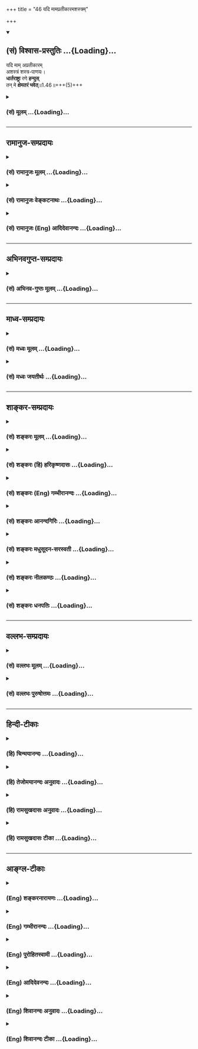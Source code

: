 +++
title = "46 यदि मामप्रतीकारमशस्त्रम्"

+++
<div class="js_include" newlevelforh1="2" title="(सं) विश्वास-प्रस्तुतिः" unfilled url="/purANam_vaiShNavam/mahAbhAratam/06-bhIShma-parva/03-bhagavad-gItA-parva/saMskRtam/vishvAsa-prastutiH/01_arjuna-viShAda-yogaH/46_yadi_mAmapratIkAr.md">
<details open><summary><h2>(सं) विश्वास-प्रस्तुतिः ...{Loading}...</h2></summary>

यदि माम् अप्रतीकारम्  
अशस्त्रं शस्त्र-पाणयः।  
**धार्तराष्ट्रा** रणे **हन्युस्**  
तन् मे **क्षेमतरं भवेत्**॥1.46॥+++(5)+++
</details>
</div>
<div class="js_include collapsed" newlevelforh1="3" title="(सं) मूलम्" unfilled url="/purANam_vaiShNavam/mahAbhAratam/06-bhIShma-parva/03-bhagavad-gItA-parva/saMskRtam/mUlam/01_arjuna-viShAda-yogaH/46_yadi_mAmapratIkAr.md">
<details><summary><h3>(सं) मूलम् ...{Loading}...</h3></summary>

यदि मामप्रतीकारमशस्त्रं शस्त्रपाणयः।  
धार्तराष्ट्रा रणे हन्युस्तन्मे क्षेमतरं भवेत्।।1.46।।
</details>
</div>


_________________
## रामानुज-सम्प्रदायः
<div class="js_include collapsed" newlevelforh1="3" title="(सं) रामानुजः मूलम्" unfilled url="/purANam_vaiShNavam/mahAbhAratam/06-bhIShma-parva/03-bhagavad-gItA-parva/saMskRtam/rAmAnujaH/mUlam/01_arjuna-viShAda-yogaH/46_yadi_mAmapratIkAr.md">
<details><summary><h3>(सं) रामानुजः मूलम् ...{Loading}...</h3></summary>

।।1.46।। अन्तिमश्लोकव्याख्या दृश्या। 
</details>
</div>
<div class="js_include collapsed" newlevelforh1="3" title="(सं) रामानुजः वेङ्कटनाथः" unfilled url="/purANam_vaiShNavam/mahAbhAratam/06-bhIShma-parva/03-bhagavad-gItA-parva/saMskRtam/rAmAnujaH/venkaTanAthaH/01_arjuna-viShAda-yogaH/46_yadi_mAmapratIkAr.md">
<details><summary><h3>(सं) रामानुजः वेङ्कटनाथः ...{Loading}...</h3></summary>

।। 1.46।। No commentary.  
  
  
  
  

</details>
</div>
<div class="js_include collapsed" newlevelforh1="3" title="(सं) रामानुजः (Eng) आदिदेवानन्दः" unfilled url="/purANam_vaiShNavam/mahAbhAratam/06-bhIShma-parva/03-bhagavad-gItA-parva/saMskRtam/rAmAnujaH/english/AdidevAnandaH/01_arjuna-viShAda-yogaH/46_yadi_mAmapratIkAr.md">
<details><summary><h3>(सं) रामानुजः (Eng) आदिदेवानन्दः ...{Loading}...</h3></summary>

1.26 - 1.47 Arjuna said - Sanjaya said Sanjaya continued: The high-minded Arjuna, extremely kind, deeply friendly, and supremely righteous, having brothers like himself, though repeatedly deceived by the treacherous attempts of your people like burning in the lac-house etc., and therefore fit to be killed by him with the help of the Supreme Person, nevertheless said, 'I will not fight.' He felt weak, overcome as he was by his love and extreme compassion for his relatives. He was also filled with fear, not knowing what was righteous and what unrighteous.
His mind was tortured by grief, because of the thought of future separation from his relations. So he threw away his bow and arrow and sat on the chariot as if to fast to death.

</details>
</div>


_________________
## अभिनवगुप्त-सम्प्रदायः
<div class="js_include collapsed" newlevelforh1="3" title="(सं) अभिनव-गुप्तः मूलम्" unfilled url="/purANam_vaiShNavam/mahAbhAratam/06-bhIShma-parva/03-bhagavad-gItA-parva/saMskRtam/abhinava-guptaH/mUlam/01_arjuna-viShAda-yogaH/46_yadi_mAmapratIkAr.md">
<details><summary><h3>(सं) अभिनव-गुप्तः मूलम् ...{Loading}...</h3></summary>

।।1.46।। No commentary.  
  

</details>
</div>


_________________
## माध्व-सम्प्रदायः
<div class="js_include collapsed" newlevelforh1="3" title="(सं) मध्वः मूलम्" unfilled url="/purANam_vaiShNavam/mahAbhAratam/06-bhIShma-parva/03-bhagavad-gItA-parva/saMskRtam/madhvaH/mUlam/01_arjuna-viShAda-yogaH/46_yadi_mAmapratIkAr.md">
<details><summary><h3>(सं) मध्वः मूलम् ...{Loading}...</h3></summary>

  
  
।।1.46।। Sri Madhvacharya did not comment on this sloka. The commentary
starts from 2.11.  
  

</details>
</div>
<div class="js_include collapsed" newlevelforh1="3" title="(सं) मध्वः जयतीर्थः" unfilled url="/purANam_vaiShNavam/mahAbhAratam/06-bhIShma-parva/03-bhagavad-gItA-parva/saMskRtam/madhvaH/jayatIrthaH/01_arjuna-viShAda-yogaH/46_yadi_mAmapratIkAr.md">
<details><summary><h3>(सं) मध्वः जयतीर्थः ...{Loading}...</h3></summary>

  
  
।।1.46।। Sri Jayatirtha did not comment on this sloka. The commentary
starts from 2.11.  
  

</details>
</div>


_________________
## शाङ्कर-सम्प्रदायः
<div class="js_include collapsed" newlevelforh1="3" title="(सं) शङ्करः मूलम्" unfilled url="/purANam_vaiShNavam/mahAbhAratam/06-bhIShma-parva/03-bhagavad-gItA-parva/saMskRtam/shankaraH/mUlam/01_arjuna-viShAda-yogaH/46_yadi_mAmapratIkAr.md">
<details><summary><h3>(सं) शङ्करः मूलम् ...{Loading}...</h3></summary>

1.46 Sri Sankaracharya did not comment on this sloka. The commentary
starts from 2.10.  
  

</details>
</div>
<div class="js_include collapsed" newlevelforh1="3" title="(सं) शङ्करः (हि) हरिकृष्णदासः" unfilled url="/purANam_vaiShNavam/mahAbhAratam/06-bhIShma-parva/03-bhagavad-gItA-parva/saMskRtam/shankaraH/hindI/harikRShNadAsaH/01_arjuna-viShAda-yogaH/46_yadi_mAmapratIkAr.md">
<details><summary><h3>(सं) शङ्करः (हि) हरिकृष्णदासः ...{Loading}...</h3></summary>

।।1.46।। Sri Sankaracharya did not comment on this sloka.  

</details>
</div>
<div class="js_include collapsed" newlevelforh1="3" title="(सं) शङ्करः (Eng) गम्भीरानन्दः" unfilled url="/purANam_vaiShNavam/mahAbhAratam/06-bhIShma-parva/03-bhagavad-gItA-parva/saMskRtam/shankaraH/english/gambhIrAnandaH/01_arjuna-viShAda-yogaH/46_yadi_mAmapratIkAr.md">
<details><summary><h3>(सं) शङ्करः (Eng) गम्भीरानन्दः ...{Loading}...</h3></summary>

1.46 Sri Sankaracharya did not comment on this sloka. The commentary
starts from 2.10.

</details>
</div>
<div class="js_include collapsed" newlevelforh1="3" title="(सं) शङ्करः आनन्दगिरिः" unfilled url="/purANam_vaiShNavam/mahAbhAratam/06-bhIShma-parva/03-bhagavad-gItA-parva/saMskRtam/shankaraH/AnandagiriH/01_arjuna-viShAda-yogaH/46_yadi_mAmapratIkAr.md">
<details><summary><h3>(सं) शङ्करः आनन्दगिरिः ...{Loading}...</h3></summary>

।।1.46।। यथोक्तमर्जुनस्य वृत्तान्तं संजयो धृतराष्ट्रं राजानं प्रति
प्रवेदितवांस्तमेव प्रवेदनप्रकारं दर्शयति **एवमिति।** प्रदर्शितेन
प्रकारेण भगवन्तं प्रति विज्ञापनं कृत्वा शोकमोहाभ्यां परिभूतमानसः
सन्नर्जुनः संख्ये युद्धमध्ये शरेण सहितं गाण्डीवं त्यक्त्वा न
योत्स्येऽहमिति ब्रुवन्मध्ये रथस्य संन्यासमेव श्रेयस्करं  
  
मत्वोपविष्टवानित्यर्थः।  
इति परमहंसश्रीमदानन्दगिरिकृतटीकायां प्रथमोऽध्यायः।।1।।  
  

</details>
</div>
<div class="js_include collapsed" newlevelforh1="3" title="(सं) शङ्करः मधुसूदन-सरस्वती" unfilled url="/purANam_vaiShNavam/mahAbhAratam/06-bhIShma-parva/03-bhagavad-gItA-parva/saMskRtam/shankaraH/madhusUdana-sarasvatI/01_arjuna-viShAda-yogaH/46_yadi_mAmapratIkAr.md">
<details><summary><h3>(सं) शङ्करः मधुसूदन-सरस्वती ...{Loading}...</h3></summary>

।।1.46।। ततः किं वृत्तमित्यपेक्षायां संख्ये संग्रामे रथोपस्थे
रथस्योपर्युपविशेश। पूर्वं युद्धार्थमवलोकनार्थं चोत्थितः सन् शोकेन
संविग्नं पीडितं मानसं यस्य सः।  
इति
श्रीमत्परमहंसपरिव्राजकाचार्यविश्वेश्वरसरस्वतीपादशिष्यसूनुमधुसूदनसरस्वतीविरचितायां  
श्रीमद्भगवद्गीतागूढार्थदीपिकायां प्रथमोऽध्यायः।।1।।  
  
  

</details>
</div>
<div class="js_include collapsed" newlevelforh1="3" title="(सं) शङ्करः नीलकण्ठः" unfilled url="/purANam_vaiShNavam/mahAbhAratam/06-bhIShma-parva/03-bhagavad-gItA-parva/saMskRtam/shankaraH/nIlakaNThaH/01_arjuna-viShAda-yogaH/46_yadi_mAmapratIkAr.md">
<details><summary><h3>(सं) शङ्करः नीलकण्ठः ...{Loading}...</h3></summary>

।।1.46।। संख्ये संग्रामे।  
  
  
।। इति श्रीनैलकण्ठीये भगवद्गीतासु प्रथमोऽध्यायः।।1।।  

</details>
</div>
<div class="js_include collapsed" newlevelforh1="3" title="(सं) शङ्करः धनपतिः" unfilled url="/purANam_vaiShNavam/mahAbhAratam/06-bhIShma-parva/03-bhagavad-gItA-parva/saMskRtam/shankaraH/dhanapatiH/01_arjuna-viShAda-yogaH/46_yadi_mAmapratIkAr.md">
<details><summary><h3>(सं) शङ्करः धनपतिः ...{Loading}...</h3></summary>

।।1.46।। ननु स्वरक्षणाय व्यापारमकुर्वाणं शस्त्रपरिग्रहरहितं त्वां
धार्तराष्ट्रा रणे निहन्युरितिचेत्तत्राह **यदीति।** यत्तु ननु तव
वैराग्येऽपि भीमसेनादीनां युद्धोत्सुकत्वात्तत्कृतो बन्धुवधो भविष्यत्येव
त्वया पुनः किं कार्यमित्यत आह यदीति तदुपेक्ष्यम्। मूले
शङ्कानुगुणस्योत्तरस्याभावात्। क्षेमतरं हिततरं पापानिष्पत्तेः।  

</details>
</div>


_________________
## वल्लभ-सम्प्रदायः
<div class="js_include collapsed" newlevelforh1="3" title="(सं) वल्लभः मूलम्" unfilled url="/purANam_vaiShNavam/mahAbhAratam/06-bhIShma-parva/03-bhagavad-gItA-parva/saMskRtam/vallabhaH/mUlam/01_arjuna-viShAda-yogaH/46_yadi_mAmapratIkAr.md">
<details><summary><h3>(सं) वल्लभः मूलम् ...{Loading}...</h3></summary>

।।1.45 1.46।। Sri Vallabhacharya did not comment on this sloka.  

</details>
</div>
<div class="js_include collapsed" newlevelforh1="3" title="(सं) वल्लभः पुरुषोत्तमः" unfilled url="/purANam_vaiShNavam/mahAbhAratam/06-bhIShma-parva/03-bhagavad-gItA-parva/saMskRtam/vallabhaH/puruShottamaH/01_arjuna-viShAda-yogaH/46_yadi_mAmapratIkAr.md">
<details><summary><h3>(सं) वल्लभः पुरुषोत्तमः ...{Loading}...</h3></summary>

  
  
।।1.46।। ननु त्वं चेन्न हनिष्यसि तदैते त्वां हनिष्यन्त्येवेति चेत्तत्राह
यदि मामिति। धार्त्तराष्ट्रा अन्धापत्यानि यदि वा
अप्रतीकारमकृतप्रतीकारमशस्त्रं शस्त्ररहितं मां शस्त्रपाणयः सन्तो हन्युः
हनिष्यन्ति तन्मे क्षेमतरं भवेत् कल्याणरूपं भवेदित्यर्थः।
पूर्वकृतव्यवसायप्रायश्चित्तरूपं भवेदित्यर्थः। अजिघांसन्तं मां हनिष्यन्ति
चेत्तदा क्षेमरूपं भवेत् तव सन्निधौ मरणे च क्षेमतरं भवेदिति भावः।  
  
  
  

</details>
</div>


_________________
## हिन्दी-टीकाः
<div class="js_include collapsed" newlevelforh1="3" title="(हि) चिन्मयानन्दः" unfilled url="/purANam_vaiShNavam/mahAbhAratam/06-bhIShma-parva/03-bhagavad-gItA-parva/hindI/chinmayAnandaH/01_arjuna-viShAda-yogaH/46_yadi_mAmapratIkAr.md">
<details><summary><h3>(हि) चिन्मयानन्दः ...{Loading}...</h3></summary>

।।1.46।। यहाँ अर्जुन अपने अन्तिम निर्णय की घोषणा करता है। सब प्रकार से
परिस्थिति पर विचार करने पर उसे यही उचित जान पड़ता है कि रणभूमि में वह
किसी प्रकार का प्रतिकार न करे चाहें कौरव उसे शस्त्ररहित जानकर सैकड़ों
बाणों से उसके सुन्दर शरीर को हरिण की तरह विद्ध कर दें।  
यहाँ अर्जुन द्वारा प्रयुक्त क्षेम शब्द विचारणीय है क्योंकि वह शब्द ही
उसकी वास्तविक मनस्थिति का परिचायक है। क्षेम और मोक्ष शब्द के अर्थ क्रमश
भौतिक उन्नति और आध्यात्मिक उन्नति हैं। यद्यपि अर्जुन ने अब तक जो भी तर्क
प्रस्तुत किये उनमें आध्यात्मिक संस्कृति के पतन के भय को बड़े परिश्रम से
सिद्ध करने का प्रयत्न किया गया था परन्तु क्षेम शब्द से स्पष्ट हो जाता है
कि वह वास्तव में शारीरिक सुरक्षा चाहता था जो युद्ध पलायन में संभव थी।  
संक्षेप में हम कह सकते हैं कि युद्ध में विजयरूपी फल में अत्यन्त आसक्ति
और उसकी चिन्ता के कारण अर्जुन आत्मशक्ति खोकर एक उन्माद के मानसिक रोगी के
समान विचित्र व्यवहार करने लगता है।  

</details>
</div>
<div class="js_include collapsed" newlevelforh1="3" title="(हि) तेजोमयानन्दः अनुवादः" unfilled url="/purANam_vaiShNavam/mahAbhAratam/06-bhIShma-parva/03-bhagavad-gItA-parva/hindI/tejomayAnandaH/anuvAdaH/01_arjuna-viShAda-yogaH/46_yadi_mAmapratIkAr.md">
<details><summary><h3>(हि) तेजोमयानन्दः अनुवादः ...{Loading}...</h3></summary>

।।1.46।। यदि मुझ शस्त्ररहित और प्रतिकार न करने वाले को ये शस्त्रधारी कौरव
रण में मारें, तो भी वह मेरे लिये कल्याणकारक होगा।

</details>
</div>
<div class="js_include collapsed" newlevelforh1="3" title="(हि) रामसुखदासः अनुवादः" unfilled url="/purANam_vaiShNavam/mahAbhAratam/06-bhIShma-parva/03-bhagavad-gItA-parva/hindI/rAmasukhadAsaH/anuvAdaH/01_arjuna-viShAda-yogaH/46_yadi_mAmapratIkAr.md">
<details><summary><h3>(हि) रामसुखदासः अनुवादः ...{Loading}...</h3></summary>

।।1.46।। अगर ये हाथों में शस्त्र-अस्त्र लिये हुए धृतराष्ट्र के पक्षपाती
लोग युद्धभूमि में सामना न करनेवाले तथा शस्त्ररहित मुझ को मार भी दें, तो
वह मेरे लिये बड़ा ही हितकारक होगा।

</details>
</div>
<div class="js_include collapsed" newlevelforh1="3" title="(हि) रामसुखदासः टीका" unfilled url="/purANam_vaiShNavam/mahAbhAratam/06-bhIShma-parva/03-bhagavad-gItA-parva/hindI/rAmasukhadAsaH/TIkA/01_arjuna-viShAda-yogaH/46_yadi_mAmapratIkAr.md">
<details><summary><h3>(हि) रामसुखदासः टीका ...{Loading}...</h3></summary>

1.46।।***व्याख्या--*'यदि माम् ৷৷. क्षेमतरं भवेत्'--**अर्जुन करते हैं
कि अगर मैं युद्धसे सर्वथा निवृत्त हो जाऊँगा, तो शायद ये दुर्योधन आदि भी
युद्धसे निवृत्त हो जायँगे। कारण कि हम कुछ चाहेंगे ही नहीं, लड़ेंगे भी
नहीं, तो फिर ये लोग युद्ध करेंगे ही क्यों; परन्तु कदाचित जोशमें भरे हुए
तथा हाथोंमें शस्त्र धारण किये हुए ये धृतराष्ट्रके पक्षपाती लोग 'सदाके
लिये हमारे रास्तेका काँटा निकल जाय, वैरी समाप्त जो जाय'--ऐसा विचार करके
सामना न करनेवाले तथा शस्त्ररहित मेरेको मार भी दें, तो उनका वह मारना मेरे
लिये हितकारक ही होगा। कारण कि मैंने युद्धमें गुरुजनोंको मारकर बड़ा भारी
पाप करनेका जो निश्चय किया था, उस निश्चयरूप पापका प्रायश्चित्त हो जायेगा,
उस पापसे मैं शुद्ध हो जाऊँगा। तात्पर्य है कि मैं युद्ध नहीं करूँगा, तो
मैं भी पापसे बचूँगा और मेरे कुलका भी नाश नहीं होगा।  
\[जो मनुष्य अपने लिये जिस किसी विषयका वर्णन करता है, उस विषयका उसके
स्वयंपर असर पड़ता है। अर्जुनने भी जब शोकाविष्ट होकर अट्ठाईसवें श्लोकसे
बोलना आरम्भ किया, तब वे उतने शोकाविष्ट नहीं थे, जितने वे अब शोकाविष्ट
हैं। पहले अर्जुन युद्धसे उपरत नहीं हुए, पर शोकविष्ट होकर बोलते-बोलते
अन्तमें वे युद्धसे उपरत हो जाते हैं और बाणसहित धनुषका त्याग करके बैठ
जाते हैं। भगवान्ने यह सोचा कि अर्जुनके बोलनेका वेग निकल जाय तो मैं बोलूँ
अर्थात् बोलनेसे अर्जुनका शोक बाहर आ जाय, भीतरमें कोई शोक बाकी न रहे, तभी
मेरे वचनोंका उसपर असर होगा। अतः भगवान् बीचमें कुछ नहीं बोले। \]  
**विशेष बात**  
अबतक अर्जुनने अपनेको धर्मात्मा मानकर युद्धसे निवृत्त होनेमें जितनी
दलीलें, युक्तियाँ दी हैं, संसारमें रचे-पचे लोग अर्जुनकी उन दलीलोंको ही
ठीक समझेंगे और आगे भगवान् अर्जुनको जो बातें समझायेंगे, उनको ठीक नहीं
समझेंगे ! इसका कारण यह है कि जो मनुष्य जिस स्थितिमें हैं, उस स्थितिकी,
उस श्रेणीकी बातको ही वे ठीक समझते हैं; उससे ऊँची श्रेणीकी बात वे समझ ही
नहीं सकते। अर्जुनके भीतर कौटुम्बिक मोह है और उस मोहसे आविष्ट होकर ही वे
धर्मकी, साधुताकी बड़ी अच्छी-अच्छी बातें कह रहे हैं। अतः जिन लोगोंके भीतर
कौटुम्बिक मोह है, उन लोगोंको ही अर्जुनकी बातें ठीक लगेंगी। परन्तु
भगवान्की दृष्टि जीवके कल्याणकी तरफ है कि उसका कल्याण कैसे हो; भगवान्की
इस ऊँची श्रेणीकी दृष्टिको वे (लौकिक दृष्टिवाले) लोग समझ ही नहीं सकते।
अतः वे भगवान्की बातोंको ठीक नहीं मानेंगे, प्रत्युत ऐसा मानेंगे कि
अर्जुनके लिये युद्धरूपी पापसे बचना बहुत ठीक था, पर भगवान्ने उनको
युद्धमें लगाकर ठीक नहीं किया !  
वास्तवमें भगवान्ने अर्जुनसे युद्ध नहीं कराया है, प्रत्युत उनको अपने
कर्तव्यका ज्ञान कराया है। युद्ध तो अर्जुनको कर्तव्यरूपसे स्वतः प्राप्त
हुआ था। अतः युद्धका विचार तो अर्जुनका खुदका ही था; वे स्वयं ही युद्धमें
प्रवृत्त हुए थे, तभी वे भगवान्को निमन्त्रण देकर लाये थे। परन्तु उस
विचारको अपनी बुद्धिसे अनिष्टकारक समझकर वे युद्धसे विमुख हो रहे थे
अर्थात् अपने कर्तव्यके पालनसे हट रहे थे। इसपर भगवान्ने कहा कि यह जो तू
युद्ध नहीं करना चाहता, यह तेरा मोह है। अतः समयपर जो कर्तव्य स्वतः
प्राप्त हुआ है, उसका त्याग करना उचित नहीं है।  
कोई बद्रीनारायण जा रहा था; परन्तु रास्तेमें उसे दिशाभ्रम हो गया अर्थात्
उसने दक्षिणको उत्तर और उत्तरको दक्षिण समझ लिया। अतः वह बद्रीनारायणकी तरफ
न चलकर उलटा चलने लग गया। सामनेसे उसको एक आदमी मिल गया। उस आदमीने पूछा कि
'भाई! कहाँ जा रहे हो;' वह बोला--'बद्रीनारायण'। वह आदमी बोला कि 'भाई!
बद्रीनारायण इधर नहीं है, उधर है। आप तो उलटे जा रहे हैं!' अतः वह आदमी
उसको बद्रीनारायण भेजनेवाला नहीं है; किन्तु उसको दिशाका ज्ञान कराकर ठीक
रास्ता बतानेवाला है। ऐसे ही भगवान्ने अर्जुनको अपने कर्तव्यका ज्ञान कराया
है, युद्ध नहीं कराया है।  
  
  
स्वजनोंको देखनेसे अर्जुनके मनमें यह बात आयी थी कि मैं युद्ध नहीं
करूँगा--**'न योत्स्ये'** (2। 9), पर भगवान्का उपदेश सुननेपर अर्जुनने ऐसा
नहीं कहा कि मैं युद्ध नहीं करूँगा, किन्तु ऐसा कहा कि मैं आपकी आज्ञाका
पालन करूँगा;--**'करिष्ये वचनं तव'** (18। 73) अर्थात् अपने कर्तव्यका
पालन करूँगा। अर्जुनके इन वचनोंसे यही सिद्ध होता है कि भगवान्ने अर्जुनको
अपने कर्तव्यका ज्ञान कराया है।  
  
  
वास्तवमें युद्ध होना अवश्यम्भावी था; क्योंकि सबकी आयु समाप्त हो चुकी थी।
इसको कोई भी टाल नहीं सकता था। स्वयं भगवान्ने विश्वरूपदर्शनके समय
अर्जुनसे कहा है कि 'मैं बढ़ा हुआ काल हूँ और सबका संहार करनेके लिये यहाँ
आया हूँ। अतः तेरे युद्ध किये बिना भी ये विपक्षमें खड़े योद्धालोग बचेंगे
नहीं' (11। 32)। इसलिये यह नरसंहार अवश्यम्भावी होनहार ही था। यह नरसंहार
अर्जुन युद्ध न करते तो भी होता। अगर अर्जुन युद्ध नहीं करते, तो जिन्होंने
माँकी आज्ञासे द्रौपदीके साथ अपने सहित पाँचों भाइयोंका विवाह करना स्वीकार
कर लिया था, वे युधिष्ठिर तो माँकी युद्ध करनेकी आज्ञासे युद्ध अवश्य करते
ही। भीमसेन भी युद्धसे कभी पीछे नहीं हटते; क्योंकि उन्होंने कौरवोंको
मारनेकी प्रतिज्ञा कर रखी थी। द्रौपदीने तो यहाँतक कह दिया था कि अगर मेरे
पति (पाण्डव) कौरवोंसे युद्ध नहीं करेंगे तो, मेरे पिता (द्रुपद), भाई
(धृष्टद्युम्न) और मेरे पाँचों पुत्र तथा अभिमन्यु कौरवोंसे युद्ध करेंगे
**(टिप्पणी प₀ 33)**। इस तरह ऐसे कई कारण थे, जिससे युद्धको टालना सम्भव
नहीं था।  
होनहारको रोकना मनुष्यके हाथकी बात नहीं है; परन्तु अपने कर्तव्यका पालन
करके मनुष्य अपना उद्धार कर सकता है और कर्तव्यच्युत होकर अपना पतन कर सकता
है। तात्पर्य है कि मनुष्य अपना इष्ट-अनिष्ट करनेमें  
  
स्वतन्त्र है। इसलिये भगवान्ने अर्जुनको कर्तव्यका ज्ञान कराकर
मनुष्यमात्रको उपदेश दिया है कि उसे शास्त्रकी आज्ञाके अनुसार अपने
कर्तव्यके पालनमें तत्पर रहना चाहिये, उससे कभी च्युत नहीं होना चाहिये।  
  
  
***सम्बन्ध--*** पूर्वश्लोकमें अर्जुनने अपनी दलीलोंका निर्णय सुना दिया।
उसके बाद अर्जुनने क्या किया--इसको सञ्जय आगे के श्लोकमें बताते हैं।

</details>
</div>


_________________
## आङ्ग्ल-टीकाः
<div class="js_include collapsed" newlevelforh1="3" title="(Eng) शङ्करनारायणः" unfilled url="/purANam_vaiShNavam/mahAbhAratam/06-bhIShma-parva/03-bhagavad-gItA-parva/english/shankaranArAyaNaH/01_arjuna-viShAda-yogaH/46_yadi_mAmapratIkAr.md">
<details><summary><h3>(Eng) शङ्करनारायणः ...{Loading}...</h3></summary>

1.46. It would be more beneficial for me if Dhrtarastra's men with weapons in their hands, should slay me, unresisting and unarmed.

</details>
</div>
<div class="js_include collapsed" newlevelforh1="3" title="(Eng) गम्भीरानन्दः" unfilled url="/purANam_vaiShNavam/mahAbhAratam/06-bhIShma-parva/03-bhagavad-gItA-parva/english/gambhIrAnandaH/01_arjuna-viShAda-yogaH/46_yadi_mAmapratIkAr.md">
<details><summary><h3>(Eng) गम्भीरानन्दः ...{Loading}...</h3></summary>

1.46 If, in this battle, the sons of Dhrtarastra armed with weapons kill me who am non-resistant and unarmed, that will be more beneficial to me.

</details>
</div>
<div class="js_include collapsed" newlevelforh1="3" title="(Eng) पुरोहितस्वामी" unfilled url="/purANam_vaiShNavam/mahAbhAratam/06-bhIShma-parva/03-bhagavad-gItA-parva/english/purohitasvAmI/01_arjuna-viShAda-yogaH/46_yadi_mAmapratIkAr.md">
<details><summary><h3>(Eng) पुरोहितस्वामी ...{Loading}...</h3></summary>

1.46 If, on the contrary, the sons of Dhritarashtra, with weapons in their hand, should slay me, unarmed and unresisting, surely that would be better for my welfare!"

</details>
</div>
<div class="js_include collapsed" newlevelforh1="3" title="(Eng) आदिदेवनन्दः" unfilled url="/purANam_vaiShNavam/mahAbhAratam/06-bhIShma-parva/03-bhagavad-gItA-parva/english/AdidevanandaH/01_arjuna-viShAda-yogaH/46_yadi_mAmapratIkAr.md">
<details><summary><h3>(Eng) आदिदेवनन्दः ...{Loading}...</h3></summary>

1.46 If the well-armed sons of Dhrtarastra should slay me in battle,
unresisting and unarmed, that will be better for me.

</details>
</div>
<div class="js_include collapsed" newlevelforh1="3" title="(Eng) शिवानन्दः अनुवादः" unfilled url="/purANam_vaiShNavam/mahAbhAratam/06-bhIShma-parva/03-bhagavad-gItA-parva/english/shivAnandaH/anuvAdaH/01_arjuna-viShAda-yogaH/46_yadi_mAmapratIkAr.md">
<details><summary><h3>(Eng) शिवानन्दः अनुवादः ...{Loading}...</h3></summary>

1.46. If the sons of Dhritarashtra with weapons in hand should slay me in battle, unresisting and unarmed, that would be better for me.

</details>
</div>
<div class="js_include collapsed" newlevelforh1="3" title="(Eng) शिवानन्दः टीका" unfilled url="/purANam_vaiShNavam/mahAbhAratam/06-bhIShma-parva/03-bhagavad-gItA-parva/english/shivAnandaH/TIkA/01_arjuna-viShAda-yogaH/46_yadi_mAmapratIkAr.md">
<details><summary><h3>(Eng) शिवानन्दः टीका ...{Loading}...</h3></summary>

1.46 यदि if; माम् me; अप्रतीकारम् unresisting; अशस्त्रम् unarmed;
शस्त्रपाणयः with weapons in hand; धार्तराष्ट्राः the sons of Dhritarashtra; रणे in the battle हन्युः should slay; तत् that; मे of me;
क्षेमतरम् better; भवेत् would be.No Commentary.

</details>
</div>
